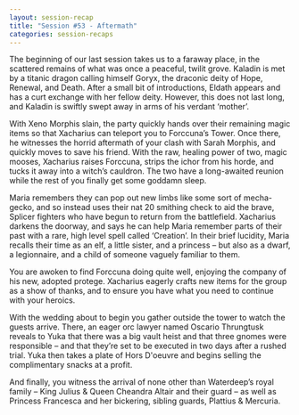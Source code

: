 ```yaml
---
layout: session-recap
title: "Session #53 - Aftermath"
categories: session-recaps
---
```


The beginning of our last session takes us to a faraway place, in the scattered remains of what was once a peaceful, twilit grove. Kaladin is met by a titanic dragon calling himself Goryx, the draconic deity of Hope, Renewal, and Death. After a small bit of introductions, Eldath appears and has a curt exchange with her fellow deity. However, this does not last long, and Kaladin is swiftly swept away in arms of his verdant ‘mother’.

With Xeno Morphis slain, the party quickly hands over their remaining magic items so that Xacharius can teleport you to Forccuna’s Tower. Once there, he witnesses the horrid aftermath of your clash with Sarah Morphis, and quickly moves to save his friend. With the raw, healing power of two, magic mooses, Xacharius raises Forccuna, strips the ichor from his horde, and tucks it away into a witch’s cauldron. The two have a long-awaited reunion while the rest of you finally get some goddamn sleep.

Maria remembers they can pop out new limbs like some sort of mecha-gecko, and so instead uses their nat 20 smithing check to aid the brave, Splicer fighters who have begun to return from the battlefield. Xacharius darkens the doorway, and says he can help Maria remember parts of their past with a rare, high level spell called ‘Creation’. In their brief lucidity, Maria recalls their time as an elf, a little sister, and a princess – but also as a dwarf, a legionnaire, and a child of someone vaguely familiar to them.

You are awoken to find Forccuna doing quite well, enjoying the company of his new, adopted protege. Xacharius eagerly crafts new items for the group as a show of thanks, and to ensure you have what you need to continue with your heroics.

With the wedding about to begin you gather outside the tower to watch the guests arrive. There, an eager orc lawyer named Oscario Thrungtusk reveals to Yuka that there was a big vault heist and that three gnomes were responsible –  and that they’re set to be executed in two days after a rushed trial. Yuka then takes a plate of Hors D'oeuvre and begins selling the complimentary snacks at a profit.

And finally, you witness the arrival of none other than Waterdeep’s royal family – King Julius & Queen Cheandra Altair and their guard – as well as Princess Francesca and her bickering, sibling guards, Plattius & Mercuria.
